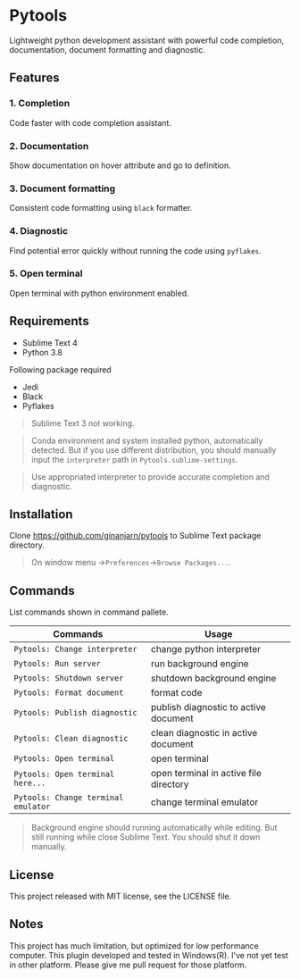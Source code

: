 # Pytools
Lightweight python development assistant with powerful code completion, documentation, document formatting and diagnostic.

## Features

### 1. Completion
   Code faster with code completion assistant.

### 2. Documentation
   Show documentation on hover attribute and go to definition.

### 3. Document formatting
   Consistent code formatting using `black` formatter.

### 4. Diagnostic
   Find potential error quickly without running the code using `pyflakes`.

### 5. Open terminal
   Open terminal with python environment enabled.

## Requirements
* Sublime Text 4
* Python 3.8

Following package required
* Jedi
* Black
* Pyflakes

> Sublime Text 3 not working.

> Conda environment and system installed python, automatically detected. But if you use different distribution, you should manually input the `interpreter` path in `Pytools.sublime-settings`.

> Use appropriated interpreter to provide accurate completion and diagnostic.

## Installation
Clone https://github.com/ginanjarn/pytools to Sublime Text package directory.
> On window menu ->`Preferences`->`Browse Packages...`.

## Commands
List commands shown in command pallete.

Commands|Usage
--|--
`Pytools: Change interpreter`|change python interpreter
`Pytools: Run server`|run background engine
`Pytools: Shutdown server`|shutdown background engine
`Pytools: Format document`|format code
`Pytools: Publish diagnostic`|publish diagnostic to active document
`Pytools: Clean diagnostic`|clean diagnostic in active document
`Pytools: Open terminal`|open terminal
`Pytools: Open terminal here...`|open terminal in active file directory
`Pytools: Change terminal emulator`|change terminal emulator

> Background engine should running automatically while editing. But still running while close Sublime Text. You should shut it down manually.

## License
This project released with MIT license, see the LICENSE file.

## Notes
This project has much limitation, but optimized for low performance computer. This plugin developed and tested in Windows(R). I've not yet test in other platform. Please give me pull request for those platform.